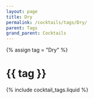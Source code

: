 ```yaml
---
layout: page
title: Dry
permalink: /cocktails/tags/Dry/
parent: Tags
grand_parent: Cocktails
---
```

{% assign tag = "Dry" %}
# {{ tag }}
{% include cocktail_tags.liquid %}

